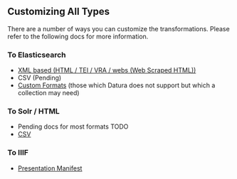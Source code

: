 ## Customizing All Types

There are a number of ways you can customize the transformations.  Please refer to the following docs for more information.

### To Elasticsearch

- [XML based (HTML / TEI / VRA / webs (Web Scraped HTML))](xml_to_es.md)
- CSV (Pending)
- [Custom Formats](custom_to_es.md) (those which Datura does not support but which a collection may need)

### To Solr / HTML

- Pending docs for most formats TODO
- [CSV](csv_to_solr.md)

### To IIIF

- [Presentation Manifest](#iiif.md)
